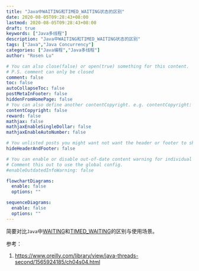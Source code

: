 ```yaml
---
title: "Java中WAITING和TIMED_WAITING状态的区别"
date: 2020-08-05T09:28:43+08:00
lastmod: 2020-08-05T09:28:43+08:00
draft: true
keywords: ["Java多线程"]
description: "Java中WAITING和TIMED_WAITING状态的区别"
tags: ["Java","Java Concurrency"]
categories: ["Java编程","Java多线程"]
author: "Rosen Lu"

# You can also close(false) or open(true) something for this content.
# P.S. comment can only be closed
comment: false
toc: false
autoCollapseToc: false
postMetaInFooter: false
hiddenFromHomePage: false
# You can also define another contentCopyright. e.g. contentCopyright: "This is another copyright."
contentCopyright: false
reward: false
mathjax: false
mathjaxEnableSingleDollar: false
mathjaxEnableAutoNumber: false

# You unlisted posts you might want not want the header or footer to show
hideHeaderAndFooter: false

# You can enable or disable out-of-date content warning for individual post.
# Comment this out to use the global config.
#enableOutdatedInfoWarning: false

flowchartDiagrams:
  enable: false
  options: ""

sequenceDiagrams: 
  enable: false
  options: ""
---
```


简要对比`Java`中[WAITING](https://docs.oracle.com/javase/8/docs/api/java/lang/Thread.State.html#WAITING)和[TIMED_WAITING](https://docs.oracle.com/javase/8/docs/api/java/lang/Thread.State.html#TIMED_WAITING)的区别与使用场景。

<!--more-->



参考：

1. https://www.oreilly.com/library/view/java-threads-second/1565924185/ch04s04.html
